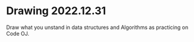 # Drawing 2022.12.31
Draw what you unstand in data structures and Algorithms as practicing on Code OJ.
